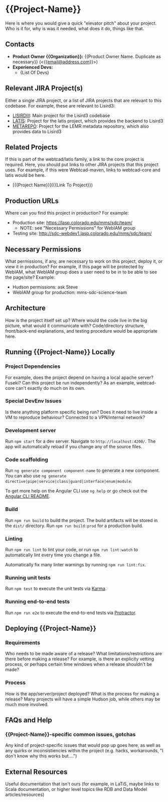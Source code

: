 # {{Project-Name}}

Here is where you would give a quick "elevator pitch" about your project. Who is it for, why is was it needed, what does it do, things like that.

## Contacts

* **Product Owner {{Organization}}:**
	{{Product Owner Name. Duplicate as necessary}} (<{{email@address.com}}>)
* **Experienced Devs:**
    * {List Of Devs}


## Relevant JIRA Project(s)

Either a single JIRA project, or a list of JIRA projects that are relevant to this codebase. For
example, these are relevant to Lisird3:

* [LISIRDIII](http://mods-jira.lasp.colorado.edu:8080/browse/LISIRDIII/): Main project for the
	Lisird3 codebase
* [LATIS](http://mods-jira.lasp.colorado.edu:8080/browse/LATIS/): Project for the latis project,
	which provides the backend to Lisird3
* [METAREPO](http://mods-jira.lasp.colorado.edu:8080/browse/METAREPO/): Project for the LEMR
	metadata repository, which also provides data to Lisird3

## Related Projects

If this is part of the webtcad/latis family, a link to the core project is required. Here, you
should put links to other JIRA projects that this project uses. For example, if this were
Webtcad-maven, links to webtcad-core and latis would be here.

* [{{Project Name}}]({{Link To Project}})

## Production URLs

Where can you find this project in production? For example:

* Production site: https://lasp.colorado.edu/mms/sdc/team/
	* NOTE: see "Necessary Permissions" for WebIAM group
* Testing site: http://sdc-webdev1.lasp.colorado.edu/mms/sdc/team/

## Necessary Permissions

What permissions, if any, are necessary to work on this project, deploy it, or view it in
production? For example, if this page will be protected by WebIAM, what WebIAM group does a user
need to be in to be able to see the page/site? Example:

* Hudson permissions: ask Steve
* WebIAM group for production: mms-sdc-science-team

## Architecture

How is the project itself set up? Where would the code live in the big picture, what would it
communicate with? Code/directory structure, front/back-end explanations, and testing procedure would
be appropriate here. 

## Running {{Project-Name}} Locally

### Project Dependencies

For example, does the project depend on having a local apache server? Fuseki? Can this project be
run independently? As an example, webtcad-core can't exactly do much on its own.

### Special DevEnv Issues

Is there anything platform specific being run? Does it need to live inside a VM to reproduce
behaviour? Connected to a VPN/internal network?

### Development server

Run `npm start` for a dev server. Navigate to `http://localhost:4200/`. The app will automatically reload if you change any of the source files.

### Code scaffolding

Run `ng generate component component-name` to generate a new component. You can also use `ng generate directive|pipe|service|class|guard|interface|enum|module`.

To get more help on the Angular CLI use `ng help` or go check out the [Angular CLI README](https://github.com/angular/angular-cli/blob/master/README.md).

### Build

Run `npm run build` to build the project. The build artifacts will be stored in the `dist/` directory. Run `npm run build:prod`  for a production build.

### Linting

Run `npm run lint` to lint your code, or run `npm run lint:watch` to automatically lint every time you change a file.

Automatically fix many linter warnings by running `npm run lint:fix`.

### Running unit tests

Run `npm test` to execute the unit tests via [Karma](https://karma-runner.github.io).

### Running end-to-end tests

Run `npm run e2e` to execute the end-to-end tests via [Protractor](http://www.protractortest.org/).


## Deploying {{Project-Name}}

### Requirements

Who needs to be made aware of a release? What limitations/restrictions are there before making a
release? For example, is there an explicity vetting process, or perhaps certain time windows when a
release shouldn't be made?

### Process

How is the app/server/project deployed? What is the process for making a release? Many projects will
have a simple Hudson job, while others may be much more involved.

## FAQs and Help

### {{Project-Name}}-specific common issues, gotchas

Any kind of project-specific issues that would pop up goes here, as well as any quirks or
inconsistiencies within the project (e.g. hacks, workarounds, "I don't know why this works but....")

## External Resources

Useful documentation that isn't ours (for example, in LaTiS, maybe links to Scala documentation, or
higher level topics like RDB and Data Model articles/resources)

